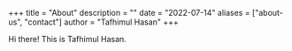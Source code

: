 +++
title = "About"
description = ""
date = "2022-07-14"
aliases = ["about-us", "contact"]
author = "Tafhimul Hasan"
+++

Hi there! This is Tafhimul Hasan.
